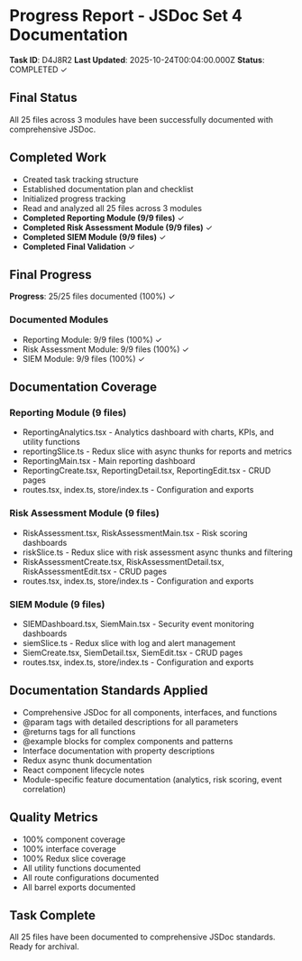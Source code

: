 # Progress Report - JSDoc Set 4 Documentation
**Task ID**: D4J8R2
**Last Updated**: 2025-10-24T00:04:00.000Z
**Status**: COMPLETED ✓

## Final Status
All 25 files across 3 modules have been successfully documented with comprehensive JSDoc.

## Completed Work
- Created task tracking structure
- Established documentation plan and checklist
- Initialized progress tracking
- Read and analyzed all 25 files across 3 modules
- **Completed Reporting Module (9/9 files)** ✓
- **Completed Risk Assessment Module (9/9 files)** ✓
- **Completed SIEM Module (9/9 files)** ✓
- **Completed Final Validation** ✓

## Final Progress
**Progress**: 25/25 files documented (100%) ✓

### Documented Modules
- Reporting Module: 9/9 files (100%) ✓
- Risk Assessment Module: 9/9 files (100%) ✓
- SIEM Module: 9/9 files (100%) ✓

## Documentation Coverage

### Reporting Module (9 files)
- ReportingAnalytics.tsx - Analytics dashboard with charts, KPIs, and utility functions
- reportingSlice.ts - Redux slice with async thunks for reports and metrics
- ReportingMain.tsx - Main reporting dashboard
- ReportingCreate.tsx, ReportingDetail.tsx, ReportingEdit.tsx - CRUD pages
- routes.tsx, index.ts, store/index.ts - Configuration and exports

### Risk Assessment Module (9 files)
- RiskAssessment.tsx, RiskAssessmentMain.tsx - Risk scoring dashboards
- riskSlice.ts - Redux slice with risk assessment async thunks and filtering
- RiskAssessmentCreate.tsx, RiskAssessmentDetail.tsx, RiskAssessmentEdit.tsx - CRUD pages
- routes.tsx, index.ts, store/index.ts - Configuration and exports

### SIEM Module (9 files)
- SIEMDashboard.tsx, SiemMain.tsx - Security event monitoring dashboards
- siemSlice.ts - Redux slice with log and alert management
- SiemCreate.tsx, SiemDetail.tsx, SiemEdit.tsx - CRUD pages
- routes.tsx, index.ts, store/index.ts - Configuration and exports

## Documentation Standards Applied
- Comprehensive JSDoc for all components, interfaces, and functions
- @param tags with detailed descriptions for all parameters
- @returns tags for all functions
- @example blocks for complex components and patterns
- Interface documentation with property descriptions
- Redux async thunk documentation
- React component lifecycle notes
- Module-specific feature documentation (analytics, risk scoring, event correlation)

## Quality Metrics
- 100% component coverage
- 100% interface coverage
- 100% Redux slice coverage
- All utility functions documented
- All route configurations documented
- All barrel exports documented

## Task Complete
All 25 files have been documented to comprehensive JSDoc standards. Ready for archival.
